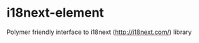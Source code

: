 i18next-element
===============

Polymer friendly interface to i18next (http://i18next.com/) library

